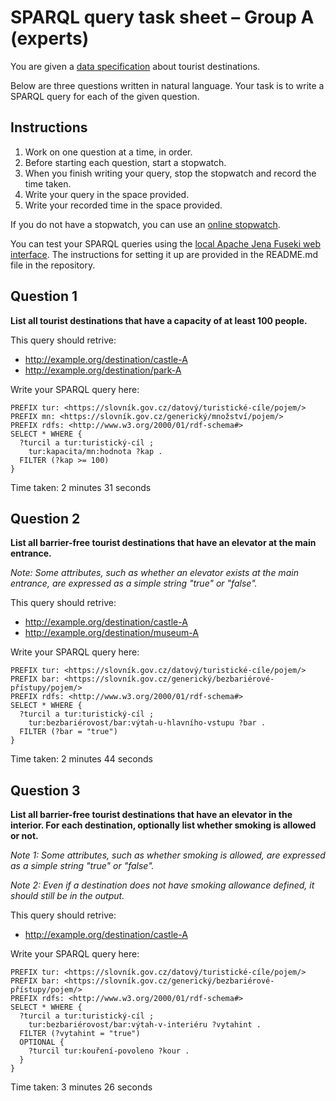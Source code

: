 # SPARQL query task sheet – Group A (experts)

You are given a [data specification](https://tool.dataspecer.com/api/preview/en/index.html?iri=d51bc125-f2f7-484b-8a57-f8f2b7291d69) about tourist destinations.

Below are three questions written in natural language.
Your task is to write a SPARQL query for each of the given question.

## Instructions

1. Work on one question at a time, in order.
2. Before starting each question, start a stopwatch.
3. When you finish writing your query, stop the stopwatch and record the time taken.
4. Write your query in the space provided.
5. Write your recorded time in the space provided.

If you do not have a stopwatch, you can use an [online stopwatch](https://www.timeanddate.com/stopwatch/).

You can test your SPARQL queries using the [local Apache Jena Fuseki web interface](http://localhost:3030/#/dataset/tourist-destination/query).
The instructions for setting it up are provided in the README.md file in the repository.

## Question 1

**List all tourist destinations that have a capacity of at least 100 people.**

This query should retrive:

- http://example.org/destination/castle-A
- http://example.org/destination/park-A

Write your SPARQL query here:

```sparql
PREFIX tur: <https://slovník.gov.cz/datový/turistické-cíle/pojem/>
PREFIX mn: <https://slovník.gov.cz/generický/množství/pojem/>
PREFIX rdfs: <http://www.w3.org/2000/01/rdf-schema#>
SELECT * WHERE {
  ?turcil a tur:turistický-cíl ;
    tur:kapacita/mn:hodnota ?kap .
  FILTER (?kap >= 100)
}
```

Time taken: 2 minutes 31 seconds

## Question 2

**List all barrier-free tourist destinations that have an elevator at the main entrance.**

*Note: Some attributes, such as whether an elevator exists at the main entrance, are expressed as a simple string "true" or "false".*

This query should retrive:

- http://example.org/destination/castle-A
- http://example.org/destination/museum-A

Write your SPARQL query here:

```sparql
PREFIX tur: <https://slovník.gov.cz/datový/turistické-cíle/pojem/>
PREFIX bar: <https://slovník.gov.cz/generický/bezbariérové-přístupy/pojem/>
PREFIX rdfs: <http://www.w3.org/2000/01/rdf-schema#>
SELECT * WHERE {
  ?turcil a tur:turistický-cíl ;
    tur:bezbariérovost/bar:výtah-u-hlavního-vstupu ?bar .
  FILTER (?bar = "true")
}
```

Time taken: 2 minutes 44 seconds

## Question 3

**List all barrier-free tourist destinations that have an elevator in the interior. For each destination, optionally list whether smoking is allowed or not.**

*Note 1: Some attributes, such as whether smoking is allowed, are expressed as a simple string "true" or "false".*

*Note 2: Even if a destination does not have smoking allowance defined, it should still be in the output.*

This query should retrive:

- http://example.org/destination/castle-A

Write your SPARQL query here:

```sparql
PREFIX tur: <https://slovník.gov.cz/datový/turistické-cíle/pojem/>
PREFIX bar: <https://slovník.gov.cz/generický/bezbariérové-přístupy/pojem/>
PREFIX rdfs: <http://www.w3.org/2000/01/rdf-schema#>
SELECT * WHERE {
  ?turcil a tur:turistický-cíl ;
    tur:bezbariérovost/bar:výtah-v-interiéru ?vytahint .
  FILTER (?vytahint = "true")
  OPTIONAL {
    ?turcil tur:kouření-povoleno ?kour .
  }
}
```

Time taken: 3 minutes 26 seconds
